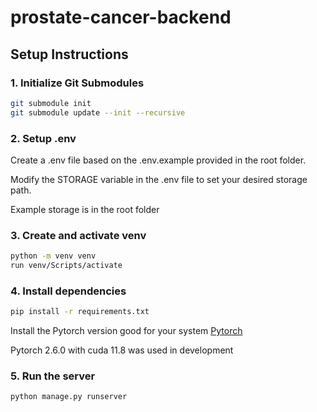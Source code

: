 # prostate-cancer-backend


## Setup Instructions

### 1. Initialize Git Submodules
```bash
git submodule init
git submodule update --init --recursive
```

### 2. Setup .env

Create a .env file based on the .env.example provided in the root folder.

Modify the STORAGE variable in the .env file to set your desired storage path.

Example storage is in the root folder

### 3. Create and activate venv

```bash
python -m venv venv
run venv/Scripts/activate
```

### 4. Install dependencies
```bash
pip install -r requirements.txt
```
Install the Pytorch version good for your system [Pytorch](https://pytorch.org/get-started/locally/)

Pytorch 2.6.0 with cuda 11.8 was used in development

### 5. Run the server

```bash
python manage.py runserver
```